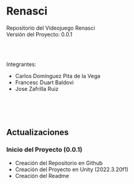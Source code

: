 # Renasci
Repositorio del Videojuego Renasci <br>
Versión del Proyecto: 0.0.1

<br><br>

Integrantes: 
* Carlos Domínguez Pita de la Vega
* Francesc Duart Baldovi
* Jose Zafrilla Ruiz

<br><br><br>

## Actualizaciones
### Inicio del Proyecto (0.0.1)
* Creación del Repositorio en Github
* Creación del Proyecto en Unity (2022.3.20f1)
* Creación del Readme
